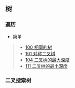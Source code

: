 ## 树

### 遍历


- 简单

> - [100 相同的树](https://github.com/en-one/leetcode/blob/main/go/solution/100.md )
> - [101 对称二叉树](https://github.com/en-one/leetcode/blob/main/go/solution/101.md )
> - [104 二叉树的最大深度](https://github.com/en-one/leetcode/blob/main/go/solution/104.md )
> - [111 二叉树的最小深度](https://github.com/en-one/leetcode/blob/main/go/solution/111.md )

### 二叉搜索树